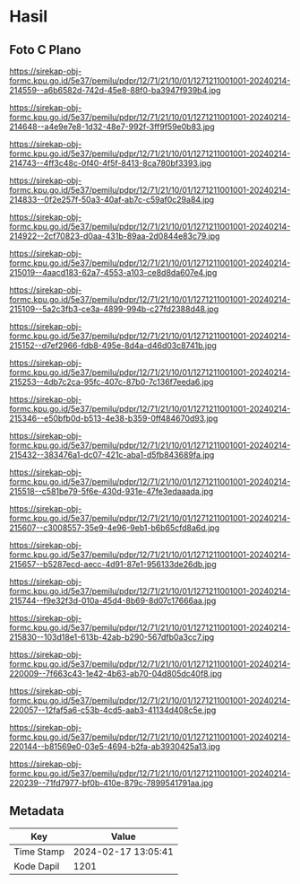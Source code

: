 # Hasil

## Foto C Plano

https://sirekap-obj-formc.kpu.go.id/5e37/pemilu/pdpr/12/71/21/10/01/1271211001001-20240214-214559--a6b6582d-742d-45e8-88f0-ba3947f939b4.jpg

https://sirekap-obj-formc.kpu.go.id/5e37/pemilu/pdpr/12/71/21/10/01/1271211001001-20240214-214648--a4e9e7e8-1d32-48e7-992f-3ff9f59e0b83.jpg

https://sirekap-obj-formc.kpu.go.id/5e37/pemilu/pdpr/12/71/21/10/01/1271211001001-20240214-214743--4ff3c48c-0f40-4f5f-8413-8ca780bf3393.jpg

https://sirekap-obj-formc.kpu.go.id/5e37/pemilu/pdpr/12/71/21/10/01/1271211001001-20240214-214833--0f2e257f-50a3-40af-ab7c-c59af0c29a84.jpg

https://sirekap-obj-formc.kpu.go.id/5e37/pemilu/pdpr/12/71/21/10/01/1271211001001-20240214-214922--2cf70823-d0aa-431b-89aa-2d0844e83c79.jpg

https://sirekap-obj-formc.kpu.go.id/5e37/pemilu/pdpr/12/71/21/10/01/1271211001001-20240214-215019--4aacd183-62a7-4553-a103-ce8d8da607e4.jpg

https://sirekap-obj-formc.kpu.go.id/5e37/pemilu/pdpr/12/71/21/10/01/1271211001001-20240214-215109--5a2c3fb3-ce3a-4899-994b-c27fd2388d48.jpg

https://sirekap-obj-formc.kpu.go.id/5e37/pemilu/pdpr/12/71/21/10/01/1271211001001-20240214-215152--d7ef2966-fdb8-495e-8d4a-d46d03c8741b.jpg

https://sirekap-obj-formc.kpu.go.id/5e37/pemilu/pdpr/12/71/21/10/01/1271211001001-20240214-215253--4db7c2ca-95fc-407c-87b0-7c136f7eeda6.jpg

https://sirekap-obj-formc.kpu.go.id/5e37/pemilu/pdpr/12/71/21/10/01/1271211001001-20240214-215346--e50bfb0d-b513-4e38-b359-0ff484670d93.jpg

https://sirekap-obj-formc.kpu.go.id/5e37/pemilu/pdpr/12/71/21/10/01/1271211001001-20240214-215432--383476a1-dc07-421c-aba1-d5fb843689fa.jpg

https://sirekap-obj-formc.kpu.go.id/5e37/pemilu/pdpr/12/71/21/10/01/1271211001001-20240214-215518--c581be79-5f6e-430d-931e-47fe3edaaada.jpg

https://sirekap-obj-formc.kpu.go.id/5e37/pemilu/pdpr/12/71/21/10/01/1271211001001-20240214-215607--c3008557-35e9-4e96-9eb1-b6b65cfd8a6d.jpg

https://sirekap-obj-formc.kpu.go.id/5e37/pemilu/pdpr/12/71/21/10/01/1271211001001-20240214-215657--b5287ecd-aecc-4d91-87e1-956133de26db.jpg

https://sirekap-obj-formc.kpu.go.id/5e37/pemilu/pdpr/12/71/21/10/01/1271211001001-20240214-215744--f9e32f3d-010a-45d4-8b69-8d07c17666aa.jpg

https://sirekap-obj-formc.kpu.go.id/5e37/pemilu/pdpr/12/71/21/10/01/1271211001001-20240214-215830--103d18e1-613b-42ab-b290-567dfb0a3cc7.jpg

https://sirekap-obj-formc.kpu.go.id/5e37/pemilu/pdpr/12/71/21/10/01/1271211001001-20240214-220009--7f663c43-1e42-4b63-ab70-04d805dc40f8.jpg

https://sirekap-obj-formc.kpu.go.id/5e37/pemilu/pdpr/12/71/21/10/01/1271211001001-20240214-220057--12faf5a6-c53b-4cd5-aab3-41134d408c5e.jpg

https://sirekap-obj-formc.kpu.go.id/5e37/pemilu/pdpr/12/71/21/10/01/1271211001001-20240214-220144--b81569e0-03e5-4694-b2fa-ab3930425a13.jpg

https://sirekap-obj-formc.kpu.go.id/5e37/pemilu/pdpr/12/71/21/10/01/1271211001001-20240214-220239--71fd7977-bf0b-410e-879c-7899541791aa.jpg


## Metadata

| Key        | Value               |
| ---------- | ------------------- |
| Time Stamp | 2024-02-17 13:05:41 |
| Kode Dapil | 1201                |



